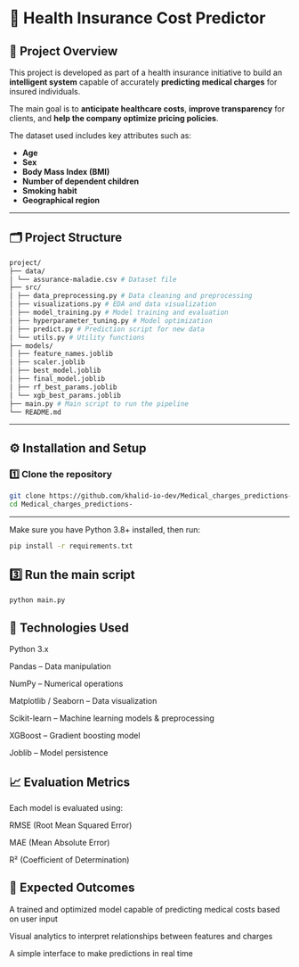 # 🧠 Health Insurance Cost Predictor

## 📘 Project Overview
This project is developed as part of a health insurance initiative to build an **intelligent system** capable of accurately **predicting medical charges** for insured individuals.  

The main goal is to **anticipate healthcare costs**, **improve transparency** for clients, and **help the company optimize pricing policies**.  

The dataset used includes key attributes such as:
- **Age**
- **Sex**
- **Body Mass Index (BMI)**
- **Number of dependent children**
- **Smoking habit**
- **Geographical region**

---

## 🗂️ Project Structure

```bash
project/
├── data/
│ └── assurance-maladie.csv # Dataset file
├── src/
│ ├── data_preprocessing.py # Data cleaning and preprocessing
│ ├── visualizations.py # EDA and data visualization
│ ├── model_training.py # Model training and evaluation
│ ├── hyperparameter_tuning.py # Model optimization
│ ├── predict.py # Prediction script for new data
│ └── utils.py # Utility functions
├── models/
│ ├── feature_names.joblib
│ ├── scaler.joblib
│ ├── best_model.joblib
│ ├── final_model.joblib
│ ├── rf_best_params.joblib
│ └── xgb_best_params.joblib
├── main.py # Main script to run the pipeline
└── README.md

```


---

## ⚙️ Installation and Setup

### **1️⃣ Clone the repository**

```bash
git clone https://github.com/khalid-io-dev/Medical_charges_predictions-
cd Medical_charges_predictions-
```

 ---


Make sure you have Python 3.8+ installed, then run:

```bash
pip install -r requirements.txt
```

## 3️⃣ Run the main script

```bash
python main.py
```

## 🧠 Technologies Used

Python 3.x

Pandas – Data manipulation

NumPy – Numerical operations

Matplotlib / Seaborn – Data visualization

Scikit-learn – Machine learning models & preprocessing

XGBoost – Gradient boosting model

Joblib – Model persistence

## 📈 Evaluation Metrics

Each model is evaluated using:

RMSE (Root Mean Squared Error)

MAE (Mean Absolute Error)

R² (Coefficient of Determination)

## 🧾 Expected Outcomes

A trained and optimized model capable of predicting medical costs based on user input

Visual analytics to interpret relationships between features and charges

A simple interface to make predictions in real time
